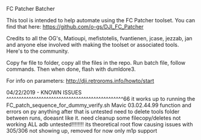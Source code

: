 FC Patcher Batcher                                                                              
                                                                                   
This tool is intended to help automate using the FC Patcher toolset. You can find that here:
https://github.com/o-gs/DJI_FC_Patcher

Credits to all the OG's, Matioupi, mefistotelis, fvantienen, jcase, jezzab, jan and anyone else involved 
with making the toolset or associated tools. Here's to the community.

Copy fw file to folder, copy all the files in the repo. Run batch file, follow commands. Then when done, flash with dumldore3.

For info on parameters: http://dji.retroroms.info/howto/start

04/22/2019 - KNOWN ISSUES
^^^^^^^^^^^^^^^^^^^^^^^^^^^^^^^^^^^^^^^^^^^^^^^66
it works up to running the FC_patch_sequence_for_dummy_verify.sh Mavic 03.02.44.99 function and errors on py
anything after that is untested
need to delete tools folder between runs, doeasnt like it. need cleanup
some filecopy/deletes not working
ALL adb untested!!!!!!!! its theoretical
root flow causing issues with 305/306 not showing up, removed for now
only m1p support
